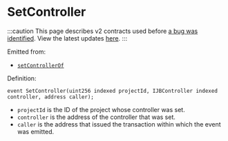 # SetController

:::caution
This page describes v2 contracts used before [a bug was identified](/docs/2022-05-24/). View the latest updates [here](https://juicebox.money/#/v2-bug-updates/).
:::

Emitted from:

* [`setControllerOf`](/protocol/api/contracts/jbdirectory/write/setcontrollerof.md)

Definition:

```
event SetController(uint256 indexed projectId, IJBController indexed controller, address caller);
```

* `projectId` is the ID of the project whose controller was set.
* `controller` is the address of the controller that was set.
* `caller` is the address that issued the transaction within which the event was emitted.
